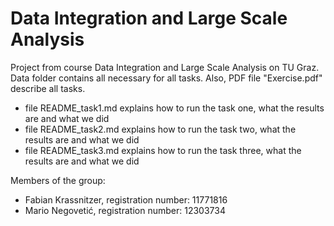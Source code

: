 # Data Integration and Large Scale Analysis
Project from course Data Integration and Large Scale Analysis on TU Graz. Data folder contains all necessary for all tasks. Also, PDF file "Exercise.pdf" describe all tasks.

- file README_task1.md explains how to run the task one, what the results are and what we did
- file README_task2.md explains how to run the task two, what the results are and what we did
- file README_task3.md explains how to run the task three, what the results are and what we did

Members of the group:
- Fabian Krassnitzer, registration number: 11771816
- Mario Negovetić, registration number: 12303734